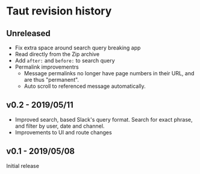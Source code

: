 # Taut revision history

## Unreleased

- Fix extra space around search query breaking app
- Read directly from the Zip archive
- Add `after:` and `before:` to search query
- Permalink improvementrs
  - Message permalinks no longer have page numbers in their URL, and are thus
    "permanent".
  - Auto scroll to referenced message automatically.

## v0.2 - 2019/05/11

- Improved search, based Slack's query format. Search for exact phrase, and filter by user, date and channel.
- Improvements to UI and route changes

## v0.1 - 2019/05/08

Initial release 

